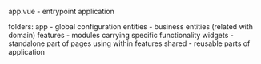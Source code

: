 app.vue - entrypoint application

folders:
app - global configuration
entities - business entities (related with domain)
features - modules carrying specific functionality
widgets - standalone part of pages using within features
shared - reusable parts of application
